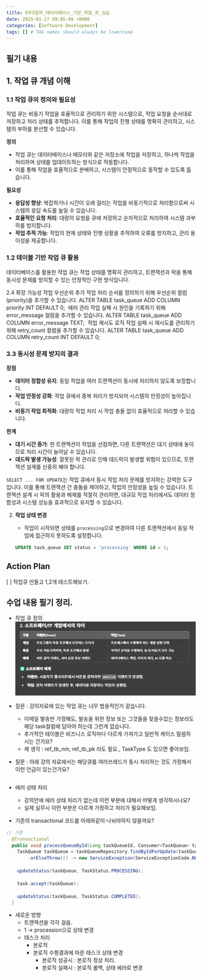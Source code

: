 ```yaml
---
title: 6주5일차_데이터베이스_기반_작업_큐_실습
date: 2025-01-27 09:05:00 +0900
categories: [Software Development]
tags: [] # TAG names should always be lowercase
---
```


## 필기 내용
## **1. 작업 큐 개념 이해**

### **1.1 작업 큐의 정의와 필요성**

작업 큐는 비동기 작업을 효율적으로 관리하기 위한 시스템으로, 작업 요청을 순서대로 저장하고 처리 상태를 추적합니다. 이를 통해 작업의 진행 상태를 명확히 관리하고, 시스템의 부하를 분산할 수 있습니다.

**정의**

- 작업 큐는 데이터베이스나 메모리와 같은 저장소에 작업을 저장하고, 하나씩 작업을 처리하며 상태를 업데이트하는 방식으로 작동합니다.
- 이를 통해 작업을 효율적으로 분배하고, 시스템이 안정적으로 동작할 수 있도록 돕습니다.

**필요성**

- **응답성 향상**: 복잡하거나 시간이 오래 걸리는 작업을 비동기적으로 처리함으로써 시스템의 응답 속도를 높일 수 있습니다.
- **효율적인 요청 처리**: 대량의 요청을 큐에 저장하고 순차적으로 처리하여 시스템 과부하를 방지합니다.
- **작업 추적 가능**: 작업의 현재 상태와 진행 상황을 추적하여 오류를 방지하고, 관리 용이성을 제공합니다.

### **1.2 테이블 기반 작업 큐 활용**

데이터베이스를 활용한 작업 큐는 작업 상태를 명확히 관리하고, 트랜잭션과 락을 통해 동시성 문제를 방지할 수 있는 안정적인 구현 방식입니다.

2.4 확장 가능성
작업 우선순위 추가
작업 처리 순서를 정의하기 위해 우선순위 컬럼(priority)을 추가할 수 있습니다.
ALTER TABLE task_queue ADD COLUMN priority INT DEFAULT 0;
​
에러 관리
작업 실패 시 원인을 기록하기 위해 error_message 컬럼을 추가할 수 있습니다.
ALTER TABLE task_queue ADD COLUMN error_message TEXT;
​
작업 재시도 로직
작업 실패 시 재시도를 관리하기 위해 retry_count 컬럼을 추가할 수 있습니다.
ALTER TABLE task_queue ADD COLUMN retry_count INT DEFAULT 0;


### **3.3 동시성 문제 방지의 결과**

**장점**

- **데이터 정합성 유지**: 동일 작업을 여러 트랜잭션이 동시에 처리하지 않도록 보장합니다.
- **작업 안정성 강화**: 작업 큐에서 중복 처리가 방지되어 시스템의 안정성이 높아집니다.
- **비동기 작업 최적화**: 대량의 작업 처리 시 작업 충돌 없이 효율적으로 처리할 수 있습니다.

**한계**

- **대기 시간 증가**: 한 트랜잭션이 작업을 선점하면, 다른 트랜잭션은 대기 상태에 놓이므로 처리 시간이 늘어날 수 있습니다.
- **데드락 발생 가능성**: 잘못된 락 관리로 인해 데드락이 발생할 위험이 있으므로, 트랜잭션 설계를 신중히 해야 합니다.

`SELECT ... FOR UPDATE`는 작업 큐에서 동시 작업 처리 문제를 방지하는 강력한 도구입니다. 이를 통해 트랜잭션 간 충돌을 제어하고, 작업의 안정성을 높일 수 있습니다. 트랜잭션 설계 시 락의 활용과 해제를 적절히 관리하면, 대규모 작업 처리에서도 데이터 정합성과 시스템 성능을 효과적으로 유지할 수 있습니다.

2. **작업 상태 변경**
    - 작업이 시작되면 상태를 `processing`으로 변경하여 다른 트랜잭션에서 동일 작업에 접근하지 못하도록 설정합니다.

    ```sql
    UPDATE task_queue SET status = 'processing' WHERE id = 1;
    ```


## Action Plan
[ ] 작업큐 만들고 1,2개 테스트해보기.


## 수업 내용 필기 정리.
* 작업 큐 정의
![](assets/img/posts/2025-02-01-10-57-45.png)

* 질문 : 강의자료에 있는 작업 큐는 너무 범용적인거 같습니다.
  * 이메일 발송만 가정해도, 발송을 위한 정보 또는 그것들을 찾을수있는 정보라도 해당 task컬럼에 담아야 하는데 그런게 없습니다.
  * 추가적인 테이블은 비즈니스 로직마다 다르게 가져가고 일반적 케이스 말씀하시는 건가요?
  * 제 생각 : ref_tb_nm, ref_tb_pk 라도 필요., TaskType 도 있으면 좋아보임.

* 질문 : 아래 강의 자료에서는 해당큐를 여러쓰레드가 동시 처리하는 것도 가정해서 이런 언급이 있는건가요?
```sql

```

* 에러 상태 처리
  * 강의안에 에러 상태 처리가 없는데 이런 부분에 대해서 어떻게 생각하시나요?
  * 실제 실무시 이런 부분은 다르게 가정하고 처리가 필요해보임.

* 기존의 transactional 코드를 아래와같이 나눠야하지 않을까요?
```java
// 기존
  @Transactional
  public void processQueueById(Long taskQueueId, Consumer<TaskQueue> task) {
    TaskQueue taskQueue = taskQueueRepository.findByIdForUpdate(taskQueueId)
        .orElseThrow(() -> new ServiceException(ServiceExceptionCode.NOT_FOUND_TASK));

    updateStatus(taskQueue, TaskStatus.PROCESSING);

    task.accept(taskQueue);

    updateStatus(taskQueue, TaskStatus.COMPLETED);
  }
```
  * 새로운 방향
    * 트랜잭션을 각각 걸음.
    * 1 -> procession으로 상태 변경
    * 태스크 처리
      * 본로직
      * 본로직 수행결과에 따른 태스크 상태 변경
        * 본로직 성공시 : 본로직 정상 처리.
        * 본로직 실패시 : 본로직 롤백, 상태 에러로 변경
